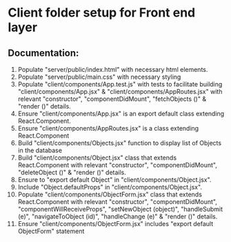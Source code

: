 # Client folder setup for Front end layer

## Documentation:
1. Populate "server/public/index.html" with necessary html elements.
2. Populate "server/public/main.css" with necessary styling
3. Populate "client/components/App.test.js" with tests to facilitate building "client/components/App.jsx" & "client/components/AppRoutes.jsx" with relevant "constructor", "componentDidMount", "fetchObjects ()" & "render ()" details.
4. Ensure "client/components/App.jsx" is an export default class extending React.Component.
5. Ensure "client/components/AppRoutes.jsx" is a class extending React.Component
6. Build "client/components/Objects.jsx" function to display list of Objects in the database
7.  Build "client/components/Object.jsx" class that extends React.Component with relevant "constructor", "componentDidMount", "deleteObject ()" & "render ()" details.
8. Ensure to "export default Object" in "client/components/Object.jsx".
9. Include "Object.defaultProps" in "client/components/Object.jsx".
10. Populate "client/components/ObjectForm.jsx" class that extends React.Component with relevant "constructor", "componentDidMount", "componentWillReceiveProps", "setNewObject (object)", "handleSubmit (e)", "navigateToObject (id)", "handleChange (e)" & "render ()" details.
11. Ensure "client/components/ObjectForm.jsx" includes "export default ObjectForm" statement

